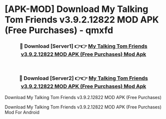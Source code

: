 # [APK-MOD] Download My Talking Tom Friends v3.9.2.12822 MOD APK (Free Purchases) - qmxfd


<div align="center">
<h3>🔴 Download [Server1] 👉👉 <a href="https://apk-comot.site?title=My_Talking_Tom_Friends_v3.9.2.12822_MOD_APK_(Free_Purchases)">My Talking Tom Friends v3.9.2.12822 MOD APK (Free Purchases) Mod Apk</a></h3><br>
<h3>🔴 Download [Server2] 👉👉 <a href="https://apk-comot.site?title=My_Talking_Tom_Friends_v3.9.2.12822_MOD_APK_(Free_Purchases)">My Talking Tom Friends v3.9.2.12822 MOD APK (Free Purchases) Mod Apk</a></h3>
</div>



Download My Talking Tom Friends v3.9.2.12822 MOD APK (Free Purchases) 

Download My Talking Tom Friends v3.9.2.12822 MOD APK (Free Purchases) Mod For Android